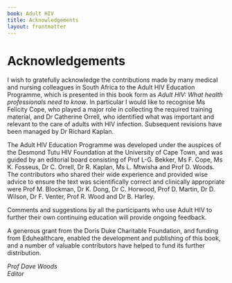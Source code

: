 ```yaml
---
book: Adult HIV
title: Acknowledgements
layout: frontmatter
---
```


# Acknowledgements

I wish to gratefully acknowledge the contributions made by many medical and nursing colleagues in South Africa to the Adult HIV Education Programme, which is presented in this book form as *Adult HIV: What health professionals need to know*. In particular I would like to recognise Ms Felicity Cope, who played a major role in collecting the required training material, and Dr Catherine Orrell, who identified what was important and relevant to the care of adults with HIV infection. Subsequent revisions have been managed by Dr Richard Kaplan.

The Adult HIV Education Programme was developed under the auspices of the Desmond Tutu HIV Foundation at the University of Cape Town, and was guided by an editorial board consisting of Prof L-G. Bekker, Ms F. Cope, Ms K. Fosseus, Dr C. Orrell, Dr R. Kaplan, Ms L. Mtwisha and Prof D. Woods. The contributors who shared their wide experience and provided wise advice to ensure the text was scientifically correct and clinically appropriate were Prof M. Blockman, Dr K. Dong, Dr C. Horwood, Prof D. Martin, Dr D. Wilson, Dr F. Venter, Prof R. Wood and Dr B. Harley.

Comments and suggestions by all the participants who use Adult HIV to further their own continuing education will provide ongoing feedback.

A generous grant from the Doris Duke Charitable Foundation, and funding from Eduhealthcare, enabled the development and publishing of this book, and a number of valuable contributors have helped to fund its further distribution.

*Prof Dave Woods*  
*Editor*
